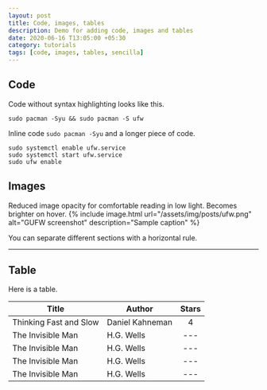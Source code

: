 ```yaml
---
layout: post
title: Code, images, tables
description: Demo for adding code, images and tables
date: 2020-06-16 T13:05:00 +05:30
category: tutorials
tags: [code, images, tables, sencilla]
---
```


## Code
Code without syntax highlighting looks like this.
```
sudo pacman -Syu && sudo pacman -S ufw
```
Inline code `sudo pacman -Syu` and a longer piece of code.
```
sudo systemctl enable ufw.service
sudo systemctl start ufw.service
sudo ufw enable
```

## Images
Reduced image opacity for comfortable reading in low light. Becomes brighter on hover.
{% include image.html url="/assets/img/posts/ufw.png" alt="GUFW screenshot" description="Sample caption" %}

You can separate different sections with a horizontal rule.
<hr>

## Table
Here is a table.

| Title                                                  | Author                       | Stars        |
|--------------------------------------------------------|------------------------------|:------------:|
| Thinking Fast and Slow                                 | Daniel Kahneman              |   4          |
| The Invisible Man                                      | H.G. Wells                   |   ---        |
| The Invisible Man                                      | H.G. Wells                   |   ---        |
| The Invisible Man                                      | H.G. Wells                   |   ---        |
| The Invisible Man                                      | H.G. Wells                   |   ---        |
